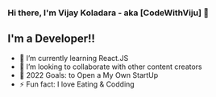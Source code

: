 ### Hi there, I'm Vijay Koladara - aka [CodeWithViju] 👋 


## I'm a Developer!!

- 🌱 I’m currently learning React.JS
- 👯 I’m looking to collaborate with other content creators
- 🥅 2022 Goals: to Open a My Own StartUp
- ⚡ Fun fact: I love Eating & Codding



